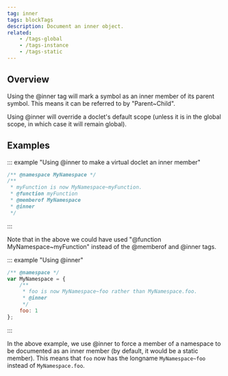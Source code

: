 ```yaml
---
tag: inner
tags: blockTags
description: Document an inner object.
related:
    - /tags-global
    - /tags-instance
    - /tags-static
---
```


## Overview

Using the @inner tag will mark a symbol as an inner member of its parent symbol. This means it can
be referred to by "Parent~Child".

Using @inner will override a doclet's default scope (unless it is in the global scope, in which case
it will remain global).


## Examples

::: example "Using @inner to make a virtual doclet an inner member"

```js
/** @namespace MyNamespace */
/**
 * myFunction is now MyNamespace~myFunction.
 * @function myFunction
 * @memberof MyNamespace
 * @inner
 */
```
:::

Note that in the above we could have used "@function MyNamespace~myFunction" instead of the
@memberof and @inner tags.

::: example "Using @inner"

```js
/** @namespace */
var MyNamespace = {
    /**
     * foo is now MyNamespace~foo rather than MyNamespace.foo.
     * @inner
     */
    foo: 1
};
```
:::

In the above example, we use @inner to force a member of a namespace to be documented as an inner
member (by default, it would be a static member). This means that `foo` now has the longname
`MyNamespace~foo` instead of `MyNamespace.foo`.
